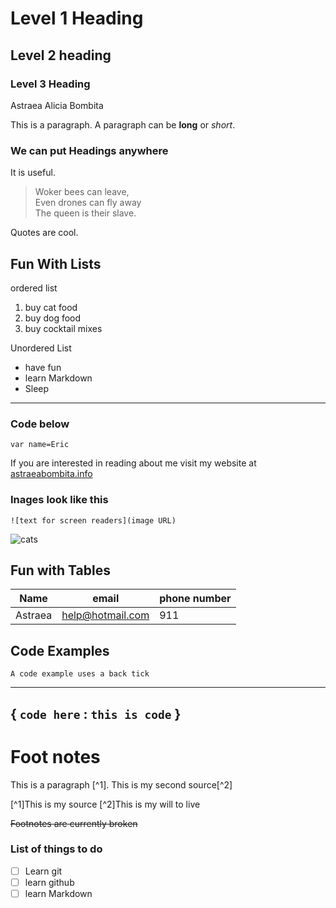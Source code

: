 # Level 1 Heading

## Level 2 heading 

### Level 3 Heading
Astraea Alicia Bombita 


This is a paragraph. A paragraph can be **long** or *short*. 

### We can put Headings anywhere

It is useful.


>Woker bees can leave,  
>Even drones can fly away  
>The queen is their slave.  

Quotes are cool.

## Fun With Lists
ordered list
1. buy cat food
2. buy dog food
3. buy cocktail mixes

Unordered List
- have fun
- learn Markdown
- Sleep

---
### Code below

`var name=Eric`

If you are interested in reading about me visit my website at [astraeabombita.info](https://astraeabombita.info)

### Inages look like this

`![text for screen readers](image URL)`

![cats](https://upload.wikimedia.org/wikipedia/commons/thumb/0/0b/Cat_poster_1.jpg/1024px-Cat_poster_1.jpg)


## Fun with Tables

| Name | email | phone number |
| ---- | ------ | ------------ |
| Astraea| help@hotmail.com | 911|


## Code Examples

`A code example uses a back tick`

---
{
    `code here` : `this is code`
}
---

# Foot notes 

This is a paragraph [^1]. This is my second source[^2]

[^1]This is my source
[^2]This is my will to live

~~Footnotes are currently broken~~

### List of things to do

- [ ] Learn git
- [ ] learn github
- [ ] learn Markdown
